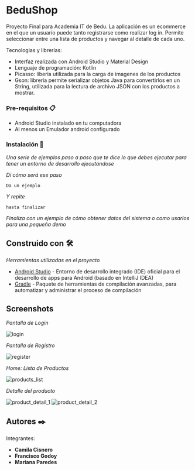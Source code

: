 # BeduShop

Proyecto Final para Academia IT de Bedu. La aplicación es un ecommerce en el que un usuario puede tanto registrarse como realizar log in. Permite seleccionar entre una lista de productos y navegar al detalle de cada uno.

Tecnologias y librerías:
* Interfaz realizada con Android Studio y Material Design
* Lenguaje de programación: Kotlin
* Picasso: liberia utilizada para la carga de imagenes de los productos
* Gson: librería permite serializar objetos Java para convertirlos en un String, utilizada para la lectura de archivo JSON con los productos a mostrar.

### Pre-requisitos 📋

* Android Studio instalado en tu computadora
* Al menos un Emulador android configurado

### Instalación 🔧

_Una serie de ejemplos paso a paso que te dice lo que debes ejecutar para tener un entorno de desarrollo ejecutandose_

_Dí cómo será ese paso_

```
Da un ejemplo
```

_Y repite_

```
hasta finalizar
```

_Finaliza con un ejemplo de cómo obtener datos del sistema o como usarlos para una pequeña demo_

## Construido con 🛠️

_Herramientas utilizadas en el proyecto_

* [Android Studio](https://developer.android.com/studio) - Entorno de desarrollo integrado (IDE) oficial para el desarrollo de apps para Android (basado en IntelliJ IDEA)
* [Gradle](https://gradle.org/) - Paquete de herramientas de compilación avanzadas, para automatizar y administrar el proceso de compilación

## Screenshots

_Pantalla de Login_

![login](https://user-images.githubusercontent.com/54612691/134978066-5ab7d9d6-3743-4a6e-a3c4-2a0d600e7236.PNG)

_Pantalla de Registro_

![register](https://user-images.githubusercontent.com/54612691/134978088-b88899a9-1a96-47b5-b812-02ef48f65f87.PNG)

_Home: Lista de Productos_

![products_list](https://user-images.githubusercontent.com/54612691/134978297-2ca3ed87-3f90-4573-a712-d82c7dac5ec5.PNG)

_Detalle del producto_

![product_detail_1](https://user-images.githubusercontent.com/54612691/134978355-d9deabd0-a6e1-40fa-a912-277850218fff.PNG)
![product_detail_2](https://user-images.githubusercontent.com/54612691/134978366-cd3b2b56-f101-4cd2-9762-597339e9e3ba.PNG)


## Autores ✒️

Integrantes:

* **Camila Cisnero** 
* **Francisco Godoy** 
* **Mariana Paredes**
